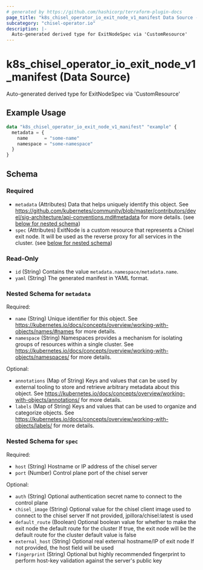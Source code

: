 ```yaml
---
# generated by https://github.com/hashicorp/terraform-plugin-docs
page_title: "k8s_chisel_operator_io_exit_node_v1_manifest Data Source - terraform-provider-k8s"
subcategory: "chisel-operator.io"
description: |-
  Auto-generated derived type for ExitNodeSpec via 'CustomResource'
---
```


# k8s_chisel_operator_io_exit_node_v1_manifest (Data Source)

Auto-generated derived type for ExitNodeSpec via 'CustomResource'

## Example Usage

```terraform
data "k8s_chisel_operator_io_exit_node_v1_manifest" "example" {
  metadata = {
    name      = "some-name"
    namespace = "some-namespace"
  }
}
```

<!-- schema generated by tfplugindocs -->
## Schema

### Required

- `metadata` (Attributes) Data that helps uniquely identify this object. See https://github.com/kubernetes/community/blob/master/contributors/devel/sig-architecture/api-conventions.md#metadata for more details. (see [below for nested schema](#nestedatt--metadata))
- `spec` (Attributes) ExitNode is a custom resource that represents a Chisel exit node. It will be used as the reverse proxy for all services in the cluster. (see [below for nested schema](#nestedatt--spec))

### Read-Only

- `id` (String) Contains the value `metadata.namespace/metadata.name`.
- `yaml` (String) The generated manifest in YAML format.

<a id="nestedatt--metadata"></a>
### Nested Schema for `metadata`

Required:

- `name` (String) Unique identifier for this object. See https://kubernetes.io/docs/concepts/overview/working-with-objects/names/#names for more details.
- `namespace` (String) Namespaces provides a mechanism for isolating groups of resources within a single cluster. See https://kubernetes.io/docs/concepts/overview/working-with-objects/namespaces/ for more details.

Optional:

- `annotations` (Map of String) Keys and values that can be used by external tooling to store and retrieve arbitrary metadata about this object. See https://kubernetes.io/docs/concepts/overview/working-with-objects/annotations/ for more details.
- `labels` (Map of String) Keys and values that can be used to organize and categorize objects. See https://kubernetes.io/docs/concepts/overview/working-with-objects/labels/ for more details.


<a id="nestedatt--spec"></a>
### Nested Schema for `spec`

Required:

- `host` (String) Hostname or IP address of the chisel server
- `port` (Number) Control plane port of the chisel server

Optional:

- `auth` (String) Optional authentication secret name to connect to the control plane
- `chisel_image` (String) Optional value for the chisel client image used to connect to the chisel server If not provided, jpillora/chisel:latest is used
- `default_route` (Boolean) Optional boolean value for whether to make the exit node the default route for the cluster If true, the exit node will be the default route for the cluster default value is false
- `external_host` (String) Optional real external hostname/IP of exit node If not provided, the host field will be used
- `fingerprint` (String) Optional but highly recommended fingerprint to perform host-key validation against the server's public key
